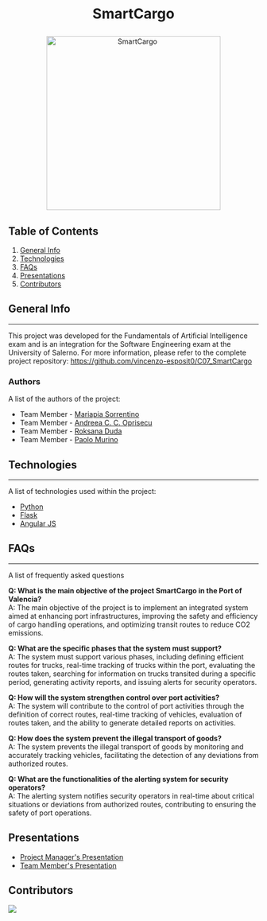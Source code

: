 # <p align="center"> SmartCargo </p>

<p align="center">
<img width="350" alt="SmartCargo" src="https://github.com/vincenzo-esposit0/AvatarMarket/assets/72707004/2eadba50-4282-424c-858c-f8ac079a436e">
</p>

## Table of Contents
1. [General Info](#general-info)
2. [Technologies](#technologies)
3. [FAQs](#faqs)
4. [Presentations](#presentations)
5. [Contributors](#contributors)

## General Info
***
This project was developed for the Fundamentals of Artificial Intelligence exam and is an integration for the Software Engineering exam at the University of Salerno. For more information, please refer to the complete project repository: https://github.com/vincenzo-esposit0/C07_SmartCargo
### Authors
A list of the authors of the project:
* Team Member - [Mariapia Sorrentino](https://github.com/Marypi02)
* Team Member - [Andreea C. C. Oprisecu](https://github.com/andreea3111)
* Team Member - [Roksana Duda](https://github.com/Roksid2002)
* Team Member - [Paolo Murino](https://github.com/PaoloMurino)


## Technologies
***
A list of technologies used within the project:
* [Python](https://www.python.org/)
* [Flask](https://flask.palletsprojects.com/en/2.2.x/)
* [Angular JS](https://angularjs.org/)


## FAQs
***
A list of frequently asked questions

**Q: What is the main objective of the project SmartCargo in the Port of Valencia?** <br>
A: The main objective of the project is to implement an integrated system aimed at enhancing port infrastructures, improving the safety and efficiency of cargo handling operations, and optimizing transit routes to reduce CO2 emissions.

**Q: What are the specific phases that the system must support?** <br>
A: The system must support various phases, including defining efficient routes for trucks, real-time tracking of trucks within the port, evaluating the routes taken, searching for information on trucks transited during a specific period, generating activity reports, and issuing alerts for security operators.

**Q: How will the system strengthen control over port activities?** <br>
A: The system will contribute to the control of port activities through the definition of correct routes, real-time tracking of vehicles, evaluation of routes taken, and the ability to generate detailed reports on activities.

**Q: How does the system prevent the illegal transport of goods?** <br>
A: The system prevents the illegal transport of goods by monitoring and accurately tracking vehicles, facilitating the detection of any deviations from authorized routes.

**Q: What are the functionalities of the alerting system for security operators?** <br>
A: The alerting system notifies security operators in real-time about critical situations or deviations from authorized routes, contributing to ensuring the safety of port operations.

## Presentations
* [Project Manager's Presentation](https://www.canva.com/design/DAF6uTVis9s/BMEmk4i4gFNNHjiz9rObMg/view?utm_content=DAF6uTVis9s&utm_campaign=designshare&utm_medium=link&utm_source=editor)
* [Team Member's Presentation](https://www.canva.com/design/DAF6oBN4d58/_bE7eIt4P1xdDIiTGEIbTA/view?utm_content=DAF6oBN4d58&utm_campaign=designshare&utm_medium=link&utm_source=editor)

## Contributors
<a href="https://github.com/PaoloMurino/IntelliLearn-AI/graphs/contributors">
  <img src="https://contrib.rocks/image?repo=PaoloMurino/IntelliLearn-AI" />
</a>

